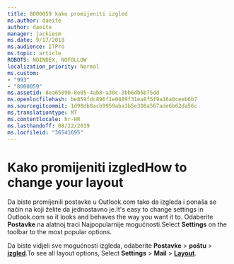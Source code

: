 ```yaml
---
title: 8000059 kako promijeniti izgled
ms.author: daeite
author: daeite
manager: jackiesm
ms.date: 9/17/2018
ms.audience: ITPro
ms.topic: article
ROBOTS: NOINDEX, NOFOLLOW
localization_priority: Normal
ms.custom:
- "993"
- "8000059"
ms.assetid: 8ea65090-8e05-4ab8-a30c-3bb6db6b75dd
ms.openlocfilehash: be859fdc896f1e0489f31ea8f5f9a16a0ceeb6b7
ms.sourcegitcommit: 1d98db8acb9959aba3b5e308a567ade6b62da56c
ms.translationtype: MT
ms.contentlocale: hr-HR
ms.lasthandoff: 08/22/2019
ms.locfileid: "36541695"
---
```

# <a name="how-to-change-your-layout"></a><span data-ttu-id="c07be-102">Kako promijeniti izgled</span><span class="sxs-lookup"><span data-stu-id="c07be-102">How to change your layout</span></span>

<span data-ttu-id="c07be-103">Da biste promijenili postavke u Outlook.com tako da izgleda i ponaša se način na koji želite da jednostavno je.</span><span class="sxs-lookup"><span data-stu-id="c07be-103">It's easy to change settings in Outlook.com so it looks and behaves the way you want it to.</span></span> <span data-ttu-id="c07be-104">Odaberite **Postavke** na alatnoj traci Najpopularnije mogućnosti.</span><span class="sxs-lookup"><span data-stu-id="c07be-104">Select **Settings** on the toolbar to the most popular options.</span></span>

<span data-ttu-id="c07be-105">Da biste vidjeli sve mogućnosti izgleda, odaberite **Postavke** > **poštu** > [**izgled**](https://outlook.live.com/mail/options/mail/layout).</span><span class="sxs-lookup"><span data-stu-id="c07be-105">To see all layout options, Select **Settings** > **Mail** > [**Layout**](https://outlook.live.com/mail/options/mail/layout).</span></span>
  